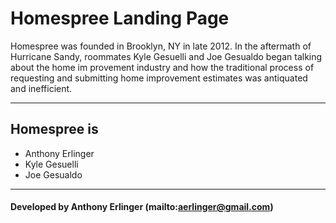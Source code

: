 # Homespree Landing Page

Homespree was founded in Brooklyn, NY in late 2012. In the aftermath of Hurricane Sandy, roommates Kyle Gesuelli and Joe Gesualdo began talking about the home im
provement industry and how the traditional process of requesting and submitting home improvement estimates was antiquated and inefficient.

---

## Homespree is
* Anthony Erlinger
* Kyle Gesuelli
* Joe Gesualdo

---

#### Developed by Anthony Erlinger (mailto:aerlinger@gmail.com)